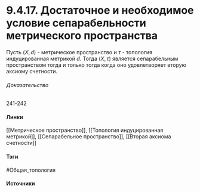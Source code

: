 # 9.4.17. Достаточное и необходимое условие сепарабельности метрического пространства
Пусть $(X,d)$ - метрическое пространство и $\tau$ - топология индуцированная метрикой $d$. Тогда $(X,\tau)$ является сепарабельным пространством тогда и только тогда когда оно удовлетворяет вторую аксиому счетности.
###### Доказательство
241-242
#### Линки
 [[Метрическое пространство]],
 [[Топология индуцированная метрикой]],
 [[Сепарабельное пространство]],
 [[Вторая аксиома счетности]]
#### Тэги
 #Общая_топология 
#### Источники
